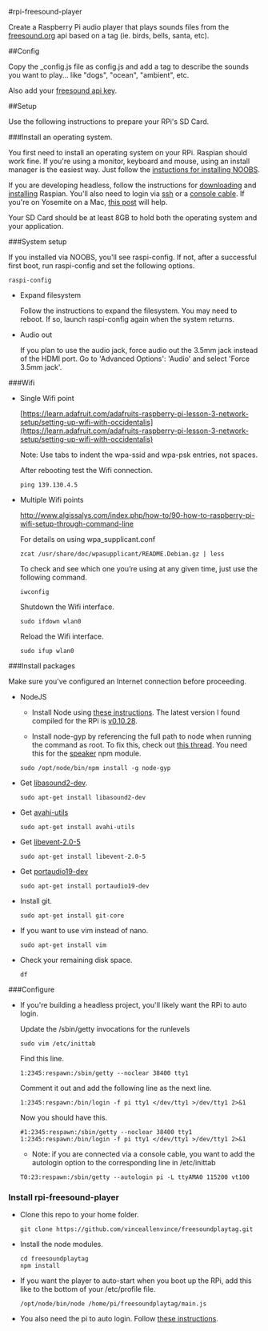 #rpi-freesound-player

Create a Raspberry Pi audio player that plays sounds files from the [freesound.org](http://www.freesound.org) api based on a tag (ie. birds, bells, santa, etc).

##Config

Copy the _config.js file as config.js and add a tag to describe the sounds you want to play... like "dogs", "ocean", "ambient", etc.

Also add your [freesound api key](https://www.freesound.org/api/apply/).

##Setup

Use the following instructions to prepare your RPi's SD Card.

###Install an operating system.

You first need to install an operating system on your RPi. Raspian should work fine. If you're using a monitor, keyboard and mouse, using an install manager is the easiest way. Just follow the [instuctions for installing NOOBS](http://www.raspberrypi.org/help/noobs-setup/).

If you are developing headless, follow the instructions for [downloading](http://www.raspberrypi.org/downloads/) and [installing](http://www.raspberrypi.org/documentation/installation/installing-images/mac.md) Raspian. You'll also need to login via [ssh](http://www.adafruit.com/blog/2012/12/20/tutorial-adafruits-raspberry-pi-lesson-6-using-ssh-raspberry_pi-raspberrypi/) or a [console cable](https://learn.adafruit.com/adafruits-raspberry-pi-lesson-5-using-a-console-cable/software-installation-mac). If you're on Yosemite on a Mac, [this post](http://zittlau.ca/fix-usb-serial-console-on-raspberry-pi-for-yosemite/) will help.

Your SD Card should be at least 8GB to hold both the operating system and your application.

###System setup

If you installed via NOOBS, you'll see raspi-config. If not, after a successful first boot, run raspi-config and set the following options.

```
raspi-config
```

* Expand filesystem

    Follow the instructions to expand the filesystem. You may need to reboot. If so, launch raspi-config again when the system returns.

* Audio out

    If you plan to use the audio jack, force audio out the 3.5mm jack instead of the HDMI port. Go to 'Advanced Options': 'Audio' and select 'Force 3.5mm jack'.

###Wifi

* Single Wifi point

    [https://learn.adafruit.com/adafruits-raspberry-pi-lesson-3-network-setup/setting-up-wifi-with-occidentalis](https://learn.adafruit.com/adafruits-raspberry-pi-lesson-3-network-setup/setting-up-wifi-with-occidentalis)

    Note: Use tabs to indent the wpa-ssid and wpa-psk entries, not spaces.

    After rebooting test the Wifi connection.
    ```
    ping 139.130.4.5
    ```

* Multiple Wifi points

    http://www.algissalys.com/index.php/how-to/90-how-to-raspberry-pi-wifi-setup-through-command-line

    For details on using wpa_supplicant.conf
    ```
    zcat /usr/share/doc/wpasupplicant/README.Debian.gz | less
    ```

    To check and see which one you’re using at any given time, just use the following command.
    ```
    iwconfig
    ```

    Shutdown the Wifi interface.
    ```
    sudo ifdown wlan0
    ```

    Reload the Wifi interface.
    ```
    sudo ifup wlan0
    ```

###Install packages

Make sure you've configured an Internet connection before proceeding.

* NodeJS

    - Install Node using [these instructions](http://raspberryalphaomega.org.uk/2014/06/11/installing-and-using-node-js-on-raspberry-pi/). The latest version I found compiled for the RPi is [v0.10.28](http://nodejs.org/dist/v0.10.28/).

    - Install node-gyp by referencing the full path to node when running the command as root. To fix this, check out [this thread](http://raspberrypi.stackexchange.com/questions/11958/running-npm-install-throws-permission-error). You need this for the [speaker](https://github.com/turingou/player) npm module.

    ```
    sudo /opt/node/bin/npm install -g node-gyp
    ```

* Get [libasound2-dev](https://packages.debian.org/search?keywords=libasound2-dev).

    ```
    sudo apt-get install libasound2-dev
    ```

* Get [avahi-utils](https://packages.debian.org/wheezy/avahi-utils)

    ```
    sudo apt-get install avahi-utils
    ```

* Get [libevent-2.0-5](https://packages.debian.org/search?keywords=libevent-2.0-5)

    ```
    sudo apt-get install libevent-2.0-5
    ```

* Get [portaudio19-dev](https://packages.debian.org/search?keywords=portaudio19-dev)

    ```
    sudo apt-get install portaudio19-dev
    ```

* Install git.

    ```
    sudo apt-get install git-core
    ```

* If you want to use vim instead of nano.

    ```
    sudo apt-get install vim
    ```

* Check your remaining disk space.

    ```
    df
    ```

###Configure

* If you're building a headless project, you'll likely want the RPi to auto login.

   Update the /sbin/getty invocations for the runlevels
   ```
   sudo vim /etc/inittab
   ```
   Find this line.
   ```
   1:2345:respawn:/sbin/getty --noclear 38400 tty1
   ```
   Comment it out and add the following line as the next line.
   ```
   1:2345:respawn:/bin/login -f pi tty1 </dev/tty1 >/dev/tty1 2>&1
   ```
   Now you should have this.
   ```
   #1:2345:respawn:/sbin/getty --noclear 38400 tty1
   1:2345:respawn:/bin/login -f pi tty1 </dev/tty1 >/dev/tty1 2>&1
   ```

   - Note: if you are connected via a console cable, you want to add the autologin option to the corresponding line in /etc/inittab
   ```
   T0:23:respawn:/sbin/getty --autologin pi -L ttyAMA0 115200 vt100
   ```

### Install rpi-freesound-player

* Clone this repo to your home folder.

	```
	git clone https://github.com/vinceallenvince/freesoundplaytag.git
	```

* Install the node modules.

	```
	cd freesoundplaytag
	npm install
	```

* If you want the player to auto-start when you boot up the RPi, add this like to the bottom of your /etc/profile file.
	```
	/opt/node/bin/node /home/pi/freesoundplaytag/main.js
	```

* You also need the pi to auto login. Follow [these instructions](http://raspberrypi.stackexchange.com/questions/3873/auto-login-with-gui-disabled-in-raspbian).
